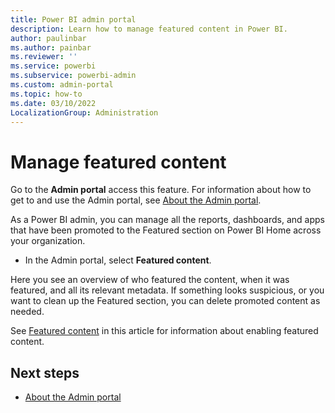 ```yaml
---
title: Power BI admin portal
description: Learn how to manage featured content in Power BI.
author: paulinbar
ms.author: painbar
ms.reviewer: ''
ms.service: powerbi
ms.subservice: powerbi-admin
ms.custom: admin-portal
ms.topic: how-to
ms.date: 03/10/2022
LocalizationGroup: Administration
---
```


# Manage featured content

Go to the **Admin portal** access this feature. For information about how to get to and use the Admin portal, see [About the Admin portal](service-admin-portal.md).

As a Power BI admin, you can manage all the reports, dashboards, and apps that have been promoted to the Featured section on Power BI Home across your organization.

- In the Admin portal, select **Featured content**.

Here you see an overview of who featured the content, when it was featured, and all its relevant metadata. If something looks suspicious, or you want to clean up the Featured section, you can delete promoted content as needed.

See [Featured content](service-admin-portal-export-sharing.md#featured-content) in this article for information about enabling featured content.

## Next steps

* [About the Admin portal](service-admin-portal.md)